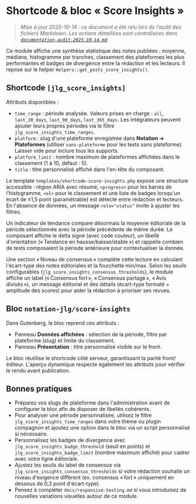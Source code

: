 # Shortcode & bloc « Score Insights »

> _Mise à jour 2025-10-14 : ce document a été relu lors de l’audit des fichiers Markdown. Les actions détaillées sont centralisées dans [`documentation-audit-2025-10-14.md`](documentation-audit-2025-10-14.md)._

Ce module affiche une synthèse statistique des notes publiées : moyenne, médiane, histogramme par tranches, classement des plateformes les plus performantes et badges de divergence entre la rédaction et les lecteurs. Il repose sur le helper `Helpers::get_posts_score_insights()`.

## Shortcode `[jlg_score_insights]`

Attributs disponibles :

- `time_range` : période analysée. Valeurs prises en charge : `all`, `last_30_days`, `last_90_days`, `last_365_days`. Les intégrateurs peuvent ajouter leurs propres périodes via le filtre `jlg_score_insights_time_ranges`.
- `platform` : slug d'une plateforme enregistrée dans **Notation → Plateformes** (utiliser `sans-plateforme` pour les tests sans plateforme). Laisser vide pour inclure tous les supports.
- `platform_limit` : nombre maximum de plateformes affichées dans le classement (1 à 10, défaut : 5).
- `title` : titre personnalisé affiché dans l'en-tête du composant.

Le template `templates/shortcode-score-insights.php` expose une structure accessible : région ARIA avec résumé, `<progress>` pour les barres de l'histogramme, `<ol>` pour le classement et une liste de badges lorsqu'un écart de ±1,5 point (paramétrable) est détecté entre rédaction et lecteurs. En l'absence de données, un message `role="status"` invite à ajuster les filtres.

Un indicateur de tendance compare désormais la moyenne éditoriale de la période sélectionnée avec la période précédente de même durée. Le composant affiche le delta signé (avec code couleur), un libellé d'orientation (« Tendance en hausse/baisse/stable ») et rappelle combien de tests composaient la période antérieure pour contextualiser la donnée.

Une section « Niveau de consensus » complète cette lecture en calculant l'écart-type des notes éditoriales et la fourchette min/max. Selon les seuils configurables (`jlg_score_insights_consensus_thresholds`), le module affiche un label (« Consensus fort », « Consensus partagé », « Avis divisés »), un message éditorial et des détails (écart-type formaté + amplitude des scores) pour aider la rédaction à prioriser ses revues.

## Bloc `notation-jlg/score-insights`

Dans Gutenberg, le bloc reprend ces attributs :

- Panneau **Données affichées** : sélection de la période, filtre par plateforme (slug) et limite du classement.
- Panneau **Présentation** : titre personnalisé visible sur le front.

Le bloc réutilise le shortcode côté serveur, garantissant la parité front/éditeur. L'aperçu dynamique respecte également les attributs pour vérifier le rendu avant publication.

## Bonnes pratiques

- Préparez vos slugs de plateforme dans l'administration avant de configurer le bloc afin de disposer de libellés cohérents.
- Pour analyser une période personnalisée, utilisez le filtre `jlg_score_insights_time_ranges` dans votre thème ou plugin compagnon et ajoutez une option dans le bloc via un script personnalisé si nécessaire.
- Personnalisez les badges de divergence avec `jlg_score_insights_badge_threshold` (seuil en points) et `jlg_score_insights_badge_limit` (nombre maximum affiché) pour cadrer avec votre ligne éditoriale.
- Ajustez les seuils du label de consensus via `jlg_score_insights_consensus_thresholds` si votre rédaction souhaite un niveau d'exigence différent (ex. consensus « fort » uniquement en dessous de 0,3 point d'écart-type).
- Pensez à compléter `docs/responsive-testing.md` si vous introduisez de nouvelles variations visuelles autour de ce module.
